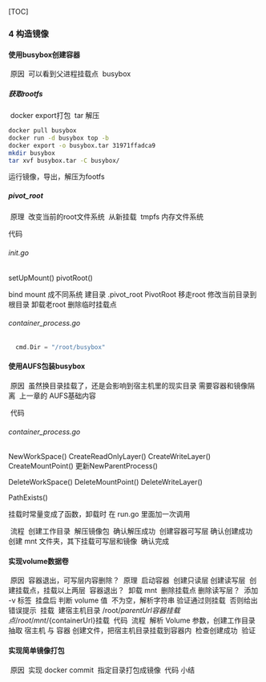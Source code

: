 [TOC]

### 4 构造镜像

####   使用busybox创建容器

​    原因
​      可以看到父进程挂载点
​    busybox

#####       获取rootfs

​      docker export打包
​      tar 解压

```bash
docker pull busybox
docker run -d busybox top -b
docker export -o busybox.tar 31971ffadca9
mkdir busybox
tar xvf busybox.tar -C busybox/

```

运行镜像，导出，解压为footfs    



##### pivot_root

​      原理
​        改变当前的root文件系统
​        从新挂载
​        tmpfs 内存文件系统
​     

 代码

###### init.go

  setUpMount()
  pivotRoot()

  bind mount 成不同系统
  建目录 .pivot_root
  PivotRoot 移走root
  修改当前目录到根目录
  卸载老root
  删除临时挂载点



###### container_process.go

```go
  cmd.Dir = "/root/busybox"
```



####   使用AUFS包装busybox

​    原因
​      虽然换目录挂载了，还是会影响到宿主机里的现实目录
​      需要容器和镜像隔离
​      上一章的 AUFS基础内容

​    代码

###### container_process.go

  NewWorkSpace()
  CreateReadOnlyLayer()
  CreateWriteLayer()
  CreateMountPoint()
  更新NewParentProcess()

  DeleteWorkSpace()
  DeleteMountPoint()
  DeleteWriteLayer()

  PathExists()

挂载时常量变成了函数，卸载时 在 run.go 里面加一次调用

​    流程
​      创建工作目录
​      解压镜像包
​      确认解压成功
​      创建容器可写层
​      确认创建成功
​      创建 mnt 文件夹，其下挂载可写层和镜像
​      确认完成

####   实现volume数据卷

​    原因
​      容器退出，可写层内容删除？
​      原理
​        启动容器
​          创建只读层
​          创建读写层
​          创建挂载点，挂载以上两层
​        容器退出？
​          卸载 mnt
​          删除挂载点
​          删除读写层？
​        添加 -v 标签
​          挂盘后 判断 volume 值
​          不为空，解析字符串
​          验证通过则挂载
​          否则给出错误提示
​        挂载
​          建宿主机目录 /root/${parentUrl}
​          容器挂载点 /root/mnt/${containerUrl}
​          挂载
​    代码
​    流程
​      解析 Volume 参数，创建工作目录
​      抽取 宿主机 与 容器
​      创建文件，把宿主机目录挂载到容器内
​      检查创建成功
​    验证

####   实现简单镜像打包

​    原因
​      实现 docker commit
​      指定目录打包成镜像
​    代码
  小结